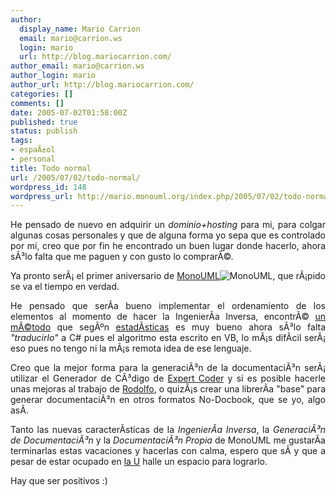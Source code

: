 ```yaml
---
author:
  display_name: Mario Carrion
  email: mario@carrion.ws
  login: mario
  url: http://blog.mariocarrion.com/
author_email: mario@carrion.ws
author_login: mario
author_url: http://blog.mariocarrion.com/
categories: []
comments: []
date: 2005-07-02T01:58:00Z
published: true
status: publish
tags:
- espaÃ±ol
- personal
title: Todo normal
url: /2005/07/02/todo-normal/
wordpress_id: 148
wordpress_url: http://mario.monouml.org/index.php/2005/07/02/todo-normal/
---
```


<div style="clear:both;"></div>
<p align="justify">He pensado de nuevo en adquirir un <span style="font-style:italic;">dominio+hosting</span> para mi, para colgar algunas cosas personales y que de alguna forma yo sepa que es controlado por mi, creo que por fin he encontrado un buen lugar donde hacerlo, ahora sÃ³lo falta que me paguen y con gusto lo comprarÃ©.</p>
<p align="justify">Ya pronto serÃ¡ el primer aniversario de <a href="http://monouml.sf.net">MonoUML</a><img src="http://photos18.flickr.com/22976796_f8cce37da4_o.png" alt="MonoUML" title="MonoUML" border="0"/>, que rÃ¡pido se va el tiempo en verdad.</p>
<p align="justify">He pensado que serÃ­a bueno implementar el ordenamiento de los elementos al momento de hacer la IngenierÃ­a Inversa, encontrÃ© <a href="http://www.devx.com/vb2themax/Article/19900">un mÃ©todo</a> que segÃºn <a href="http://www.devx.com/vb2themax/Article/19900">estadÃ­sticas</a> es muy bueno ahora sÃ³lo falta <span style="font-style:italic;">"traducirlo"</span> a C# pues el algoritmo esta escrito en VB, lo mÃ¡s difÃ­cil serÃ¡ eso pues no tengo ni la mÃ¡s remota idea de ese lenguaje.</p>
<p align="justify">Creo que la mejor forma para la generaciÃ³n de la documentaciÃ³n serÃ¡ utilizar el Generador de CÃ³digo de <a href="http://expertcoder.sf.net">Expert Coder</a> y si es posible hacerle unas mejoras al trabajo de <a href="http://rodolfocampero.blogspot.com">Rodolfo</a>, o quizÃ¡s crear una librerÃ­a "base" para generar documentaciÃ³n en otros formatos No-Docbook, que se yo, algo asÃ­.</p>
<p align="justify">Tanto las nuevas caracterÃ­sticas de la <span style="font-style:italic;">IngenierÃ­a Inversa</span>, la <span style="font-style:italic;">GeneraciÃ³n de DocumentaciÃ³n</span> y la <span style="font-style:italic;">DocumentaciÃ³n Propia</span> de MonoUML me gustarÃ­a terminarlas estas vacaciones y hacerlas con calma, espero que sÃ­ y que a pesar de estar ocupado en <a href="http://www.itver.edu.mx">la U</a> halle un espacio para lograrlo.</p>
<p align="justify">Hay que ser positivos :)</p>
<div style="clear:both; padding-bottom: 0.25em;"></div>
